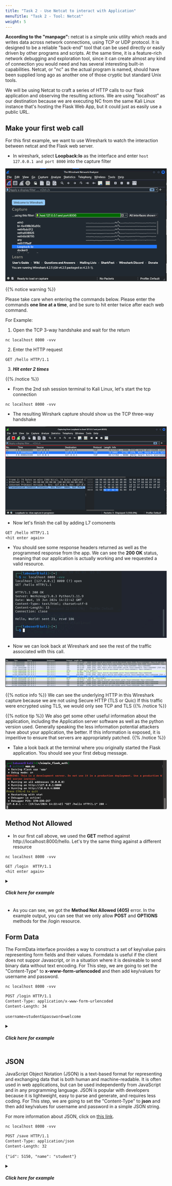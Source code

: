 ```yaml
---
title: "Task 2 - Use Netcat to interact with Application"
menuTitle: "Task 2 - Tool: Netcat"
weight: 5
---
```


**According to the "manpage":** netcat is  a simple unix utility which reads and writes data across network connections, using TCP or UDP protocol. It is designed to be a reliable "back-end" tool  that  can  be used  directly or easily driven by other programs and scripts.  At the same time, it is a feature-rich network debugging and exploration tool, since it can create almost any  kind of  connection you would need and has several interesting built-in capabilities.  Netcat, or "nc" as the actual program is named, should have been supplied long ago as another one of those cryptic but standard Unix tools.

We will be using Netcat to craft a series of HTTP calls to our flask application and observing the resulting actions.  We are using "localhost" as our destination because we are executing NC from the same Kali Linux instance that's hosting the Flask Web App, but it could just as easily use a public URL.

## Make your first web call
For this first example, we want to use Wireshark to watch the interaction between netcat and the Flask web server.

- In wireshark, select **Loopback:lo** as the interface and enter ```host 127.0.0.1 and port 8000``` into the capture filter

![Shark start](shark_start.png)

{{% notice warning %}} 

Please take care when entering the commands below. Please enter the commands **one line at a time**, and be sure to hit enter twice after each web command. 

  For Example:
  
  1. Open the TCP 3-way handshake and wait for the return
    
  ```
  nc localhost 8000 -vvv
  ```

  2. Enter the HTTP request

  ```
  GET /hello HTTP/1.1
  ``` 

  3. _**Hit enter 2 times**_
  
{{% /notice %}}



- From the 2nd ssh session terminal to Kali Linux, let's start the tcp connection

```
nc localhost 8000 -vvv
```

- The resulting Wirshark capture should show us the TCP three-way handshake

![TCP HS](tcp-hs.png)

- Now let's finish the call by adding L7 comonents 

```
GET /hello HTTP/1.1
<hit enter again>
```

- You should see some response headers returned as well as the programmed response from the app. We can see the **200 OK** status, meaning that our application is actually working and we requested a valid resource.

  ![GET Hello](nc_get_hello.png)


- Now we can look back at Wireshark and see the rest of the traffic associated with this call.

![http ws](http-ws.png)

{{% notice info %}} We can see the underlying HTTP in this Wireshark capture because we are not using Secure HTTP (TLS or Quic) If this traffic were encrypted using TLS, we would only see TCP and TLS {{% /notice %}}

{{% notice tip %}}
We also get some other useful information about the application, including the Application server software as well as the python version used.  Generally speaking the less information potential attackers have about your application, the better.  If this information is exposed, it is imperitive to ensure that servers are appropriately patched.
{{% /notice  %}}

- Take a look back at the terminal where you originally started the Flask application.  You should see your first debug message.

![Flask Debug](flask_debug.png)

## Method Not Allowed

- In our first call above, we used the **GET** method against http://localhost:8000/hello.  Let's try the same thing against a different resource


```
nc localhost 8000 -vvv
```

```
GET /login  HTTP/1.1
<hit enter again>
```
<details>
  <summary><h5><b>Click here for example</b></h5></summary>
   
   ![No GET](flask_noget.png)

</details>

- As you can see, we got the **Method Not Allowed (405)** error. In the example output, you can see that we only allow **POST** and **OPTIONS** methods for the /login resource.

## Form Data

The FormData interface provides a way to construct a set of key/value pairs representing form fields and their values. Formdata is useful if the client does not suppor Javascript, or in a situation where it is desireable to send binary data without text encoding.  For This step, we are going to set the "Content-Type" to **x-www-form-urlencoded** and then add key/values for username and password.

```
nc localhost 8000 -vvv
```
```
POST /login HTTP/1.1
Content-Type: application/x-www-form-urlencoded
Content-Length: 34

username=student&password=welcome
```

<details>
  <summary><h5><b>Click here for example</b></h5></summary>
   
   ![Flask Login](flask_login.png)

</details>


## JSON

JavaScript Object Notation (JSON) is a text-based format for representing and exchanging data that is both human and machine-readable. It is often used in web applications, but can be used independently from JavaScript and in any programming language. JSON is popular with developers because it is lightweight, easy to parse and generate, and requires less coding.  For This step, we are going to set the "Content-Type" to **json** and then add key/values for username and password in a simple JSON string.  

For more information about JSON, click on [this link](https://www.w3schools.com/js/js_json_intro.asp).

```
nc localhost 8000 -vvv
```
```
POST /save HTTP/1.1
Content-Type: application/json
Content-Length: 32

{"id": 5150, "name": "student"}

```

<details>
  <summary><h5><b>Click here for example</b></h5></summary>
   
   ![Flask JSON](flask_json.png)

</details>